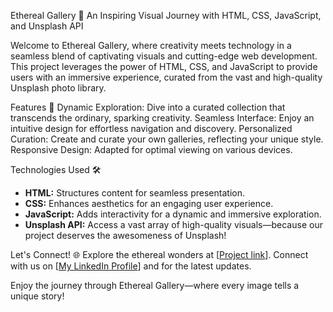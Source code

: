 Ethereal Gallery 🌌
An Inspiring Visual Journey with HTML, CSS, JavaScript, and Unsplash API

Welcome to Ethereal Gallery, where creativity meets technology in a seamless blend of captivating visuals and cutting-edge web development. This project leverages the power of HTML, CSS, and JavaScript to provide users with an immersive experience, curated from the vast and high-quality Unsplash photo library.

Features 🚀
Dynamic Exploration: Dive into a curated collection that transcends the ordinary, sparking creativity.
Seamless Interface: Enjoy an intuitive design for effortless navigation and discovery.
Personalized Curation: Create and curate your own galleries, reflecting your unique style.
Responsive Design: Adapted for optimal viewing on various devices.

Technologies Used 🛠️
- **HTML:** Structures content for seamless presentation.
- **CSS:** Enhances aesthetics for an engaging user experience.
- **JavaScript:** Adds interactivity for a dynamic and immersive exploration.
- **Unsplash API:** Access a vast array of high-quality visuals—because our project deserves the awesomeness of Unsplash!

Let's Connect! 🌐
Explore the ethereal wonders at [[Project link](https://nayakramulu50.github.io/Ethereal-Gallery/)]. Connect with us on [[My LinkedIn Profile](https://www.linkedin.com/in/nayakramulu/)] and for the latest updates.

Enjoy the journey through Ethereal Gallery—where every image tells a unique story!
